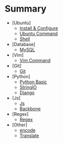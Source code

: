 # Summary

* [Ubuntu]
   * [Install & Configure](Ubuntu/install-ubuntu.md)
   * [Ubuntu Command](Ubuntu/ubuntu-command.md)
   * [Shell](Ubuntu/bash.md)
* [Database]
   * [MySQL](Database/mysql.md)
* [Vim]
   * [Vim Command](Vim/vim-command.md)
* [Git]
   * [Git](Git/git.md)
* [Python]
   * [Python Basic](Python/python.md)
   * [StringIO](Python/StringIO.md)
   * [Django](Python/django.md)
* [Js]
   * [Js](Js/js.md)
   * [Backbone](Js/backbone.md)
* [Regex]
   * [Regex](Regex/regex.md)
* [Other]
   * [encode](Other/encode.md)
   * [Translate](Other/translate.md)
